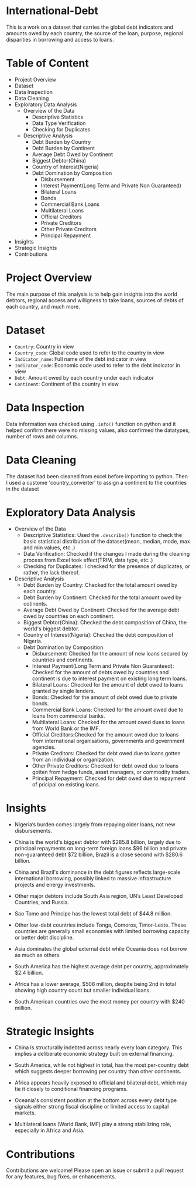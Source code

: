 # International-Debt
This is a work on a dataset that carries the global debt indicators and amounts owed by each country, the source of the loan, purpose, regional disparities in borrowing and access to loans. 
# Table of Content
- Project Overview
- Dataset
- Data Inspection
- Data Cleaning
- Exploratory Data Analysis
  - Overview of the Data
    - Descriptive Statistics
    - Data Type Verification
    - Checking for Duplicates
  - Descriptive Analysis
    - Debt Burden by Country
    - Debt Burden by Continent
    - Average Debt Owed by Continent
    - Biggest Debtor(China)
    - Country of Interest(Nigeria)
    - Debt Domination by Composition
      - Disbursement
      - Interest Payment(Long Term and Private Non Guaranteed)
      - Bilateral Loans
      - Bonds
      - Commercial Bank Loans
      - Multilateral Loans
      - Official Creditors
      - Private Creditors
      - Other Private Creditors
      - Principal Repayment
- Insights
- Strategic Insights
- Contributions

# Project Overview
The main purpose of this analysis is to help gain insights into the world debtors, regional access and willigness to take loans, sources of debts of each country, and much more.

# Dataset
- `Country`: Country in view
- `Country_code`: Global code used to refer to the country in view
- `Indicator_name`: Full name of the debt indicator in view
- `Indicator_code`: Economic code used to refer to the debt indicator in view
- `Debt`: Amount owed by each country under each indicator
- `Continent`: Continent of the country in view
# Data Inspection
Data information was checked using `.info()` function on python and it helped confirm there were no missing values, also confirmed the datatypes, number of rows and columns.

# Data Cleaning
The dataset had been cleaned from excel before importing to python. Then I used a custome 'country_converter' to assign a continent to the countries in the dataset

# Exploratory Data Analysis
- Overview of the Data
  - Descriptive Statistics: Used the `.describe()` function to check the basic statistical distribution of the dataset(mean, median, mode, max and min values, etc..)
  - Data Verification: Checked if the changes I made during the cleaning process from Excel took effect(TRIM, data type, etc..) 
  - Checking for Duplicates: I checked for the presence of duplicates, or rather, the lack thereof.
- Descriptive Analysis
  - Debt Burden by Country: Checked for the total amount owed by each country.
  - Debt Burden by Continent: Checked for the total amount owed by cotinents.
  - Average Debt Owed by Continent: Checked for the average debt owed by countries on each continent.
  - Biggest Debtor(China): Checked the debt composition of China, the world's biggest debtor.
  - Country of Interest(Nigeria): Checked the debt composition of Nigeria.
  - Debt Domination by Composition
    - Disbursement: Checked for the amount of new loans secured by countries and continents.
    - Interest Payment(Long Term and Private Non Guaranteed): Checked for the amount of debts owed by countries and continent is due to interest payment on existing long term loans.
    - Bilateral Loans: Checked for the amount of debt owed to loans granted by single lenders.
    - Bonds: Checked for the amount of debt owed due to private bonds.
    - Commercial Bank Loans: Checked for the amount owed due to loans from commercial banks.
    - Multilateral Loans: Checked for the amount owed dues to loans from World Bank or the IMF.
    - Official Creditors:Checked for the amount owed due to loans from international organisations, governments and government agencies.
    - Private Creditors: Checked for debt owed due to loans gotten from an individual or organization.
    - Other Private Creditors: Checked for debt owed due to loans gotten from hedge funds, asset managers, or commodity traders.
    - Principal Repayment: Checked for debt owed due to repayment of pricipal on existing loans.

# Insights
- Nigeria’s burden comes largely from repaying older loans, not new disbursements.

- China is the world's biggest debtor with $285.8 billion, largely due to principal repayments on long-term foreign loans $96 billion and private non-guaranteed debt $72 billion, Brazil is a close second with $280.6 billion.

- China and Brazil's dominance in the debt figures reflects large-scale international borrowing, possibly linked to massive infrastructure projects and energy investments.

- Other major debtors include South Asia region, UN’s Least Developed Countries, and Russia.

- Sao Tome and Principe has the lowest total debt of $44.8 million.

- Other low-debt countries include Tonga, Comoros, Timor-Leste. These countries are generally small economies with limited borrowing capacity or better debt discipline.

- Asia dominates the global external debt while Oceania does not borrow as much as others.

- South America has the highest average debt per country, approximately $2.4 billion.

- Africa has a lower average, $508 million, despite being 2nd in total showing high country count but smaller individual loans.

- South American countries owe the most money per country with $240 million.

# Strategic Insights
- China is structurally indebted across nearly every loan category. This implies a deliberate economic strategy built on external financing.

- South America, while not highest in total, has the most per-country debt which suggests deeper borrowing per country than other continents.

- Africa appears heavily exposed to official and bilateral debt, which may tie it closely to conditional financing programs.

- Oceania's consistent position at the bottom across every debt type signals either strong fiscal discipline or limited access to capital markets.

- Multilateral loans (World Bank, IMF) play a strong stabilizing role, especially in Africa and Asia.



# Contributions
Contributions are welcome! Please open an issue or submit a pull request for any features, bug fixes, or enhancements.
